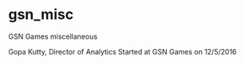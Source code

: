 # gsn_misc
GSN Games miscellaneous 

Gopa Kutty, Director of Analytics
Started at GSN Games on 12/5/2016
